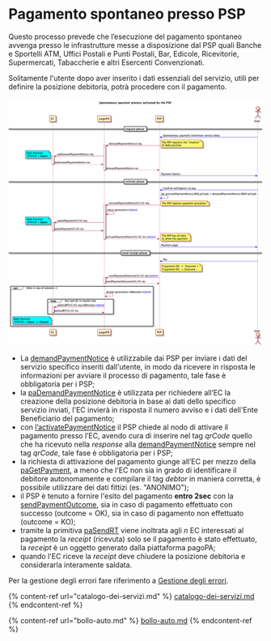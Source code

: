 # Pagamento spontaneo presso PSP

Questo processo prevede che l’esecuzione del pagamento spontaneo avvenga presso le infrastrutture messe a disposizione dal PSP quali Banche e Sportelli ATM, Uffici Postali e Punti Postali, Bar, Edicole, Ricevitorie, Supermercati, Tabaccherie e altri Esercenti Convenzionati.

Solitamente l'utente dopo aver inserito i dati essenziali del servizio, utili per definire la posizione debitoria, potrà procedere con il pagamento.

<div align="left">

<img src="../../.gitbook/assets/nuovoModello4_ENG (7).png" alt="">

</div>

* La [demandPaymentNotice](../../appendici/primitive.md#demandpaymentnotice) è utilizzabile dai PSP per inviare i dati del servizio specifico inseriti dall'utente, in modo da ricevere in risposta le informazioni per avviare il processo di pagamento, tale fase è obbligatoria per i PSP;
* la [paDemandPaymentNotice](../../appendici/primitive.md#pademandpaymentnotice) è utilizzata per richiedere all’EC la creazione della posizione debitoria in base ai dati dello specifico servizio inviati, l'EC invierà in risposta il numero avviso e i dati dell'Ente Beneficiario del pagamento;
* con [l’activatePaymentNotice](../../appendici/primitive.md#activatepaymentnotice) il PSP chiede al nodo di attivare il pagamento presso l’EC, avendo cura di inserire nel tag _qrCode_ quello che ha ricevuto nella _response_ alla [demandPaymentNotice](../../appendici/primitive.md#demandpaymentnotice) sempre nel tag _qrCode_, tale fase è obbligatoria per i PSP;
* la richiesta di attivazione del pagamento giunge all’EC per mezzo della [paGetPayment](../../appendici/primitive.md#pagetpayment), a meno che l'EC non sia in grado di identificare il debitore autonomamente e compilare il tag _debtor_ in maniera corretta, è possibile utilizzare dei dati fittizi (es. "ANONIMO");
* il PSP è tenuto a fornire l'esito del pagamento **entro 2sec** con la [sendPaymentOutcome](../../appendici/primitive.md#sendpaymentoutcome), sia in caso di pagamento effettuato con successo (outcome = OK), sia in caso di pagamento non effettuato (outcome = KO);
* tramite la primitiva [paSendRT](../../appendici/primitive.md#pasendrt) viene inoltrata agli _n_ EC interessati al pagamento la _receipt_ (ricevuta) solo se il pagamento è stato effettuato, la _receipt_ è un oggetto generato dalla piattaforma pagoPA;
* quando l'EC riceve la _receipt_ deve chiudere la posizione debitoria e considerarla interamente saldata.

Per la gestione degli errori fare riferimento a [Gestione degli errori](http://localhost:5000/o/KXYtsf32WSKm6ga638R3/s/mU2qgiLV1G3m9z1VjAOc/ "mention").

{% content-ref url="catalogo-dei-servizi.md" %}
[catalogo-dei-servizi.md](catalogo-dei-servizi.md)
{% endcontent-ref %}

{% content-ref url="bollo-auto.md" %}
[bollo-auto.md](bollo-auto.md)
{% endcontent-ref %}
